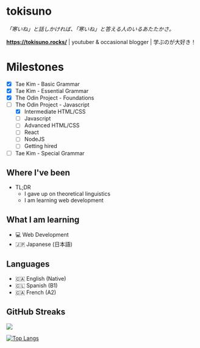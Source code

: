 # tokisuno
*「寒いね」と話しかければ、「寒いね」と答える人のいるあたたかさ。*

**https://tokisuno.rocks/** | youtuber & occasional blogger | 学ぶのが大好き！

# Milestones
- [x] Tae Kim - Basic Grammar
- [x] Tae Kim - Essential Grammar
- [x] The Odin Project - Foundations
- [ ] The Odin Project - Javascript
  - [x] Intermediate HTML/CSS
  - [ ] Javascript
  - [ ] Advanced HTML/CSS
  - [ ] React
  - [ ] NodeJS
  - [ ] Getting hired 
- [ ] Tae Kim - Special Grammar

## Where I've been
- TL;DR
  * I gave up on theoretical linguistics
  * I am learning web development

## What I am learning 
- 💻 Web Development
- 🇯🇵 Japanese (日本語)

## Languages
- 🇨🇦 English (Native)
- 🇨🇱 Spanish (B1)
- 🇨🇦 French  (A2)

## GitHub Streaks
<a href="https://git.io/streak-stats">
 <img src="https://streak-stats.demolab.com?user=tokisuno&theme=tokyonight&border_radius=5&date_format=%5BY.%5Dn.j"/>
</a>

[![Top Langs](https://github-readme-stats.vercel.app/api/top-langs/?username=tokisuno&hide=html,css,shell&theme=tokyonight)](https://github.com/anuraghazra/github-readme-stats)



